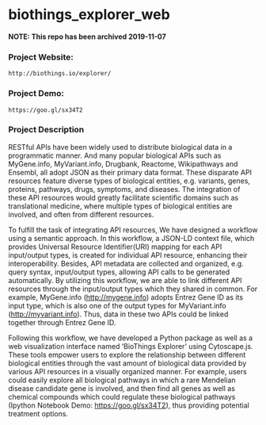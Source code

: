 # biothings_explorer_web

**NOTE: This repo has been archived 2019-11-07**

### Project Website: 
    http://biothings.io/explorer/
### Project Demo:
    https://goo.gl/sx34T2
    
### Project Description

RESTful APIs have been widely used to distribute biological data in a programmatic manner. And many popular biological APIs such as MyGene.info, MyVariant.info, Drugbank, Reactome, Wikipathways and Ensembl, all adopt JSON as their primary data format. These disparate API resources feature diverse types of biological entities, e.g. variants, genes, proteins, pathways, drugs, symptoms, and diseases. The integration of these API resources would greatly facilitate scientific domains such as translational medicine, where multiple types of biological entities are involved, and often from different resources. 

To fulfill the task of integrating API resources, We have designed a workflow using a semantic approach. In this workflow, a JSON-LD context file, which provides Universal Resource Identifier(URI) mapping for each API input/output types, is created for individual API resource, enhancing their interoperability. Besides, API metadata are collected and organized, e.g. query syntax, input/output types, allowing API calls to be generated automatically. By utilizing this workflow, we are able to link different API resources through the input/output types which they shared in common. For example, MyGene.info (http://mygene.info) adopts Entrez Gene ID as its input type, which is also one of the output types for MyVariant.info (http://myvariant.info). Thus, data in these two APIs could be linked together through Entrez Gene ID.

Following this workflow, we have developed a Python package as well as a web visualization interface named ‘BioThings Explorer’ using Cytoscape.js. These tools empower users to explore the relationship between different biological entities through the vast amount of biological data provided by various API resources in a visually organized manner. For example, users could easily explore all biological pathways in which a rare Mendelian disease candidate gene is involved, and then find all genes as well as chemical compounds which could regulate these biological pathways (Ipython Notebook Demo: https://goo.gl/sx34T2), thus providing potential treatment options.

